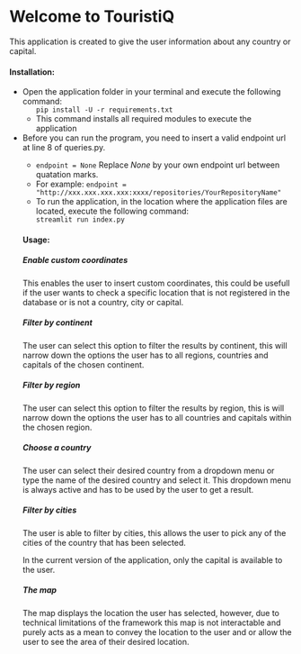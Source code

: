 <h1>Welcome to TouristiQ</h1>

This application is created to give the user information about any country or capital.

<h4>Installation:</h4>
<ul>
<li>Open the application folder in your terminal and execute the following command: 
<ul>
<code>pip install -U -r requirements.txt</code>
<li>This command installs all required modules to execute the application </li>
</li>
</ul>
<li>Before you can run the program, you need to insert a valid endpoint url at line 8 of queries.py.</li>
<ul>
<li><code>endpoint = None</code> Replace <em>None</em> by your own endpoint url between quatation marks. </li>
<li>For example: <code>endpoint = "http://xxx.xxx.xxx.xxx:xxxx/repositories/YourRepositoryName"</code></li>
<li>To run the application, in the location where the application files are located, execute the following command: </li>
<code>streamlit run index.py </code>
</ul>

<h4>Usage:</h4>

<h5>Enable custom coordinates</h5>
<p>This enables the user to insert custom coordinates, this could be usefull if the user wants to check a specific location that is not registered in the database or is not a country, city or capital.</p>

<h5>Filter by continent</h5>
<p>The user can select this option to filter the results by continent, this will narrow down the options the user has to all regions, countries and capitals of the chosen continent.</p>

<h5>Filter by region</h5>
<p>The user can select this option to filter the results by region, this is will narrow down the options the user has to all countries and capitals within the chosen region.</p>

<h5>Choose a country</h5>
<p>The user can select their desired country from a dropdown menu or type the name of the desired country and select it. This dropdown menu is always active and has to be used by the user to get a result.</p>

<h5>Filter by cities</h5>
<p>The user is able to filter by cities, this allows the user to pick any of the cities of the country that has been selected.</p>
<p>In the current version of the application, only the capital is available to the user.</p>

<h5>The map</h5>
<p>The map displays the location the user has selected, however, due to technical limitations of the framework this map is not interactable and purely acts as a mean to convey the location to the user and or allow the user to see the area of their desired location.</p>
